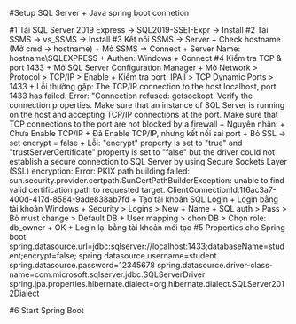 #Setup SQL Server + Java spring boot connetion

#1 Tải SQL Server 2019 Express -> SQL2019-SSEI-Expr -> Install
#2 Tải SSMS -> vs_SSMS -> Install
#3 Kết nối SSMS -> Server
	+ Check hostname (Mở cmd -> hostname)
	+ Mở SSMS -> Connect
		+ Server Name: hostname\SQLEXPRESS
		+ Authen: Windows
		+ Connect
#4 Kiểm tra TCP & port 1433
	+ Mở SQL Server Configuration Manager
	+ Mở Network > Protocol > TCP/IP > Enable
	+ Kiểm tra port: IPAll > TCP Dynamic Ports > 1433
	+ Lỗi thường gặp:
		The TCP/IP connection to the host localhost, port 1433 has failed. Error: "Connection refused: getsockopt. Verify the connection properties. Make sure that an instance of SQL Server is running on the host and accepting TCP/IP connections at the port. Make sure that TCP connections to the port are not blocked by a firewall
	+ Nguyên nhân:
		+ Chưa Enable TCP/IP
		+ Đã Enable TCP/IP, nhưng kết nối sai port
	+ Bỏ SSL -> set encrypt = false
		+ Lỗi: "encrypt" property is set to "true" and "trustServerCertificate" property is set to "false" but the driver could not establish a secure connection to SQL Server by using Secure Sockets Layer (SSL) encryption: Error: PKIX path building failed: sun.security.provider.certpath.SunCertPathBuilderException: unable to find valid certification path to requested target. ClientConnectionId:1f6ac3a7-400d-417d-8584-9ade838ab7fd
	+ Tạo tài khoản SQL Login
		+ Login bằng tài khoản Windows
		+ Security > Logins > New
			+ Name
			+ SQL auth > Pass > Bỏ must change > Default DB
			+ User mapping > chọn DB > Chọn role: db_owner
			+ OK
		+ Login lại bằng tài khoản mới tạo
#5 Properties cho Spring boot
	spring.datasource.url=jdbc:sqlserver://localhost:1433;databaseName=student;encrypt=false;
	spring.datasource.username=student
	spring.datasource.password=12345678
	spring.datasource.driver-class-name=com.microsoft.sqlserver.jdbc.SQLServerDriver
	spring.jpa.properties.hibernate.dialect=org.hibernate.dialect.SQLServer2012Dialect

#6 Start Spring Boot
